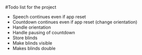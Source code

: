 #Todo list for the project

  * Speech continues even if app reset
  * Countdown continues even if app reset (change orientation)
  * Handle orientation
  * Handle pausing of countdown
  * Store blinds
  * Make blinds visible
  * Makes blinds double